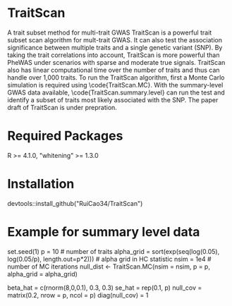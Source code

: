 # TraitScan
A trait subset method for multi-trait GWAS
TraitScan is a powerful trait subset scan algorithm for mult-trait GWAS. It can also test the association significance between multiple traits and a single genetic variant (SNP). By taking the trait correlations into account, TraitScan is more powerful than PheWAS under scenarios with sparse and moderate true signals. TraitScan also has linear computational time over the number of traits and thus can handle over 1,000 traits. To run the TraitScan algorithm, first a Monte Carlo simulation is required using \code{TraitScan.MC}. With the summary-level GWAS data available, \code{TraitScan.summary.level} can run the test and identify a subset of traits most likely associated with the SNP.
The paper draft of TraitScan is under prepration.

# Required Packages

R >= 4.1.0, "whitening" >= 1.3.0

# Installation
devtools::install_github("RuiCao34/TraitScan")

# Example for summary level data
set.seed(1)
p = 10    # number of traits
alpha_grid = sort(exp(seq(log(0.05), log(0.05/p), length.out=p*2)))    # alpha grid in HC statistic
nsim = 1e4    # number of MC iterations
null_dist <- TraitScan.MC(nsim = nsim, p = p, alpha_grid = alpha_grid)

beta_hat = c(rnorm(8,0,0.1), 0.3, 0.3)
se_hat = rep(0.1, p)
null_cov = matrix(0.2, nrow = p, ncol = p)
diag(null_cov) = 1
